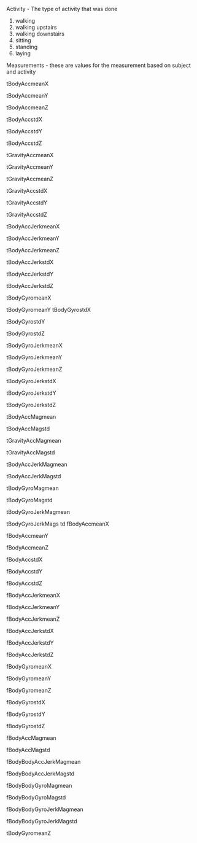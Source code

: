 Activity - The type of activity that was done
1. walking
2. walking upstairs
3. walking downstairs
4. sitting
5. standing
6. laying

Measurements - these are values for the measurement based on subject and activity

tBodyAccmeanX

tBodyAccmeanY

tBodyAccmeanZ

tBodyAccstdX

tBodyAccstdY

tBodyAccstdZ

tGravityAccmeanX

tGravityAccmeanY

tGravityAccmeanZ

tGravityAccstdX

tGravityAccstdY

tGravityAccstdZ

tBodyAccJerkmeanX

tBodyAccJerkmeanY

tBodyAccJerkmeanZ

tBodyAccJerkstdX

tBodyAccJerkstdY

tBodyAccJerkstdZ

tBodyGyromeanX

tBodyGyromeanY
tBodyGyrostdX

tBodyGyrostdY

tBodyGyrostdZ

tBodyGyroJerkmeanX

tBodyGyroJerkmeanY

tBodyGyroJerkmeanZ

tBodyGyroJerkstdX

tBodyGyroJerkstdY

tBodyGyroJerkstdZ

tBodyAccMagmean

tBodyAccMagstd

tGravityAccMagmean

tGravityAccMagstd

tBodyAccJerkMagmean

tBodyAccJerkMagstd

tBodyGyroMagmean

tBodyGyroMagstd

tBodyGyroJerkMagmean

tBodyGyroJerkMags
td
fBodyAccmeanX

fBodyAccmeanY

fBodyAccmeanZ

fBodyAccstdX

fBodyAccstdY

fBodyAccstdZ

fBodyAccJerkmeanX

fBodyAccJerkmeanY

fBodyAccJerkmeanZ

fBodyAccJerkstdX

fBodyAccJerkstdY

fBodyAccJerkstdZ

fBodyGyromeanX

fBodyGyromeanY

fBodyGyromeanZ

fBodyGyrostdX

fBodyGyrostdY

fBodyGyrostdZ

fBodyAccMagmean

fBodyAccMagstd

fBodyBodyAccJerkMagmean

fBodyBodyAccJerkMagstd

fBodyBodyGyroMagmean

fBodyBodyGyroMagstd

fBodyBodyGyroJerkMagmean

fBodyBodyGyroJerkMagstd

tBodyGyromeanZ
